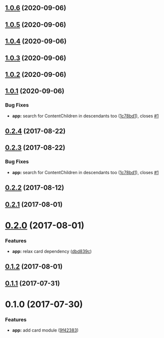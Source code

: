 ## [1.0.6](https://github.com/flavioneubauer/ngx-card/compare/v1.0.5...v1.0.6) (2020-09-06)



## [1.0.5](https://github.com/flavioneubauer/ngx-card/compare/v1.0.4...v1.0.5) (2020-09-06)



## [1.0.4](https://github.com/flavioneubauer/ngx-card/compare/v1.0.3...v1.0.4) (2020-09-06)



## [1.0.3](https://github.com/flavioneubauer/ngx-card/compare/v1.0.2...v1.0.3) (2020-09-06)



## [1.0.2](https://github.com/flavioneubauer/ngx-card/compare/v1.0.1...v1.0.2) (2020-09-06)



## [1.0.1](https://github.com/flavioneubauer/ngx-card/compare/v0.2.2...v1.0.1) (2020-09-06)


### Bug Fixes

* **app:** search for ContentChildren in descendants too ([1c78bd1](https://github.com/flavioneubauer/ngx-card/commit/1c78bd1d4a6718ff448db5e3dd9687fcd6e17132)), closes [#1](https://github.com/flavioneubauer/ngx-card/issues/1)



<a name="0.2.4"></a>
## [0.2.4](https://github.com/ihym/ngx-card/compare/v0.2.3...v0.2.4) (2017-08-22)



<a name="0.2.3"></a>
## [0.2.3](https://github.com/ihym/ngx-card/compare/v0.2.2...v0.2.3) (2017-08-22)


### Bug Fixes

* **app:** search for ContentChildren in descendants too ([1c78bd1](https://github.com/ihym/ngx-card/commit/1c78bd1)), closes [#1](https://github.com/ihym/ngx-card/issues/1)



<a name="0.2.2"></a>
## [0.2.2](https://github.com/ihym/ngx-card/compare/v0.2.1...v0.2.2) (2017-08-12)



<a name="0.2.1"></a>
## [0.2.1](https://github.com/ihym/ngx-card/compare/v0.2.0...v0.2.1) (2017-08-01)



<a name="0.2.0"></a>
# [0.2.0](https://github.com/ihym/ngx-card/compare/v0.1.2...v0.2.0) (2017-08-01)


### Features

* **app:** relax card dependency ([dbd839c](https://github.com/ihym/ngx-card/commit/dbd839c))



<a name="0.1.2"></a>
## [0.1.2](https://github.com/ihym/ngx-card/compare/v0.1.0...v0.1.2) (2017-08-01)



<a name="0.1.1"></a>
## [0.1.1](https://github.com/ihym/ngx-card/compare/v0.1.0...v0.1.1) (2017-07-31)



<a name="0.1.0"></a>
# 0.1.0 (2017-07-30)


### Features

* **app:** add card module ([9f42383](https://github.com/ihym/ngx-card/commit/9f42383))



